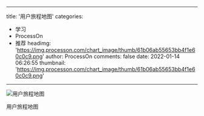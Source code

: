 
---
title: '用户旅程地图'
categories: 
 - 学习
 - ProcessOn
 - 推荐
headimg: 'https://img.processon.com/chart_image/thumb/61b06ab55653bb4f1e60c0c9.png'
author: ProcessOn
comments: false
date: 2022-01-14 06:26:55
thumbnail: 'https://img.processon.com/chart_image/thumb/61b06ab55653bb4f1e60c0c9.png'
---

<div>   
<img class="thumb" alt="用户旅程地图" src="https://img.processon.com/chart_image/thumb/61b06ab55653bb4f1e60c0c9.png" referrerpolicy="no-referrer">
<p>用户旅程地图
</p>  
</div>
            